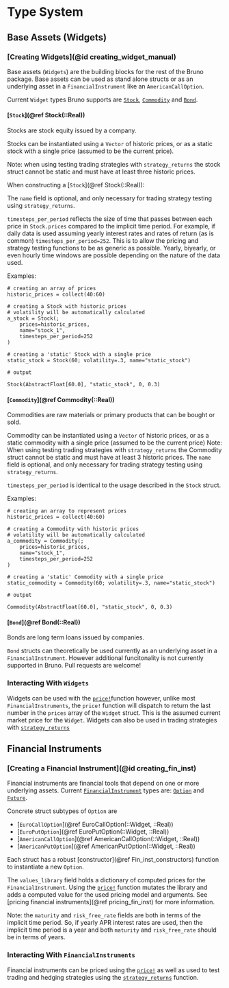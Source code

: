# Type System

## Base Assets (Widgets)

### [Creating Widgets](@id creating_widget_manual)
Base assets (`Widgets`) are the building blocks for the rest of the Bruno package. Base assets can be used as stand alone structs or as an underlying asset in a `FinancialInstrument` like an `AmericanCallOption`.

Current `Widget` types Bruno supports are [`Stock`](@ref),  [`Commodity`](@ref) and [`Bond`](@ref). 

#### [`Stock`](@ref Stock(::Real))
Stocks are stock equity issued by a company. 

Stocks can be instantiated using a `Vector` of historic prices, or as a static stock with a single price (assumed to be the current price).

Note: when using testing trading strategies with `strategy_returns` the stock struct cannot be static and must have at least three historic prices. 

When constructing a [`Stock`](@ref Stock(::Real)): 

The `name` field is optional, and only necessary for trading strategy testing using `strategy_returns`.

`timesteps_per_period` reflects the size of time that passes between each price in `Stock.prices` compared to the implicit time period. For example, if daily data is used assuming yearly interest rates and rates of return (as is common) `timesteps_per_period=252`. This is to allow the pricing and strategy testing functions to be as generic as possible. Yearly, biyearly, or even hourly time windows are possible depending on the nature of the data used. 

Examples:
```jldoctest; output = false, setup = :(using Bruno)
# creating an array of prices
historic_prices = collect(40:60)

# creating a Stock with historic prices
# volatility will be automatically calculated
a_stock = Stock(;
    prices=historic_prices, 
    name="stock_1", 
    timesteps_per_period=252
)

# creating a 'static' Stock with a single price
static_stock = Stock(60; volatility=.3, name="static_stock")

# output

Stock(AbstractFloat[60.0], "static_stock", 0, 0.3)
```

#### [`Commodity`](@ref Commodity(::Real))
Commodities are raw materials or primary products that can be bought or sold.

Commodity can be instantiated using a `Vector` of historic prices, or as a static commodity with a single price (assumed to be the current price)
Note: When using testing trading strategies with `strategy_returns` the Commodity struct cannot be static and must have at least 3 historic prices.
The `name` field is optional, and only necessary for trading strategy testing using `strategy_returns`.

`timesteps_per_period` is identical to the usage described in the `Stock` struct.

Examples:
```jldoctest; output = false, setup = :(using Bruno)
# creating an array to represent prices
historic_prices = collect(40:60)

# creating a Commodity with historic prices
# volatility will be automatically calculated
a_commodity = Commodity(;
    prices=historic_prices, 
    name="stock_1", 
    timesteps_per_period=252
)

# creating a 'static' Commodity with a single price
static_commodity = Commodity(60; volatility=.3, name="static_stock")

# output

Commodity(AbstractFloat[60.0], "static_stock", 0, 0.3)
```

#### [`Bond`](@ref Bond(::Real))
Bonds are long term loans issued by companies.

`Bond` structs can theoretically be used currently as an underlying asset in a `FinancialInstrument`. However additional funcitonality is not currently supported in Bruno. Pull requests are welcome!

### Interacting With `Widgets`
Widgets can be used with the [`price!`](@ref)function however, unlike most `FinancialInstruments`, the `price!` function will dispatch to return the last number in the `prices` array of the `Widget` struct. This is the assumed current market price for the `Widget`. Widgets can also be used in trading strategies with [`strategy_returns`](@ref)

## Financial Instruments 

### [Creating a Financial Instrument](@id creating_fin_inst)
Financial instruments are financial tools that depend on one or more underlying assets. Current [`FinancialInstrument`](@ref) types are: [`Option`](@ref) and [`Future`](@ref).

Concrete struct subtypes of `Option` are 
* [`EuroCallOption`](@ref EuroCallOption(::Widget, ::Real))
* [`EuroPutOption`](@ref EuroPutOption(::Widget, ::Real))
* [`AmericanCallOption`](@ref AmericanCallOption(::Widget, ::Real))
* [`AmericanPutOption`](@ref AmericanPutOption(::Widget, ::Real))

Each struct has a robust [constructor](@ref Fin_inst_constructors) function to instantiate a new `Option`.

The `values_library` field holds a dictionary of computed prices for the `FinancialInstrument`. Using the [`price!`](@ref) function mutates the library and adds a computed value for the used pricing model and arguments. See [pricing financial instruments](@ref pricing_fin_inst) for more information.

Note: the `maturity` and `risk_free_rate` fields are both in terms of the implicit time period. So, if yearly APR interest rates are used, then the implicit time period is a year and both `maturity` and `risk_free_rate` should be in terms of years. 

### Interacting With `FinancialInstruments`
Financial instruments can be priced using the [`price!`](@ref) as well as used to test trading and hedging strategies using the [`strategy_returns`](@ref) function.
